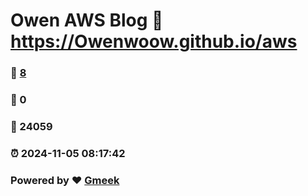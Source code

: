# Owen AWS Blog :link: https://Owenwoow.github.io/aws 
### :page_facing_up: [8](https://Owenwoow.github.io/aws/tag.html) 
### :speech_balloon: 0 
### :hibiscus: 24059 
### :alarm_clock: 2024-11-05 08:17:42 
### Powered by :heart: [Gmeek](https://github.com/Meekdai/Gmeek)
